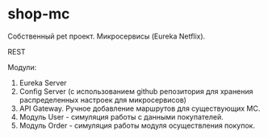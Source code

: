 # shop-mc

Собственный pet проект. 
Микросервисы (Eureka Netflix).

REST

Модули:

1) Eureka Server
2) Config Server (с использованием github репозитория для хранения распределенных настроек для микросервисов)
3) API Gateway. Ручное добавление маршрутов для существующих МС.
4) Модуль User - симуляция работы с данными покупателей.
5) Модуль Order - симуляция работы модуля осуществления покупок.

